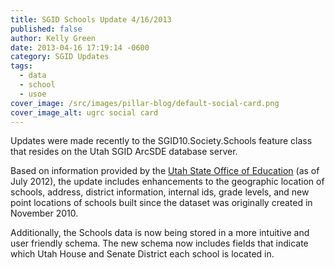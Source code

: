 ```yaml
---
title: SGID Schools Update 4/16/2013
published: false
author: Kelly Green
date: 2013-04-16 17:19:14 -0600
category: SGID Updates
tags:
  - data
  - school
  - usoe
cover_image: /src/images/pillar-blog/default-social-card.png
cover_image_alt: ugrc social card
---
```


Updates were made recently to the SGID10.Society.Schools feature class that resides on the Utah SGID ArcSDE database server.

Based on information provided by the [Utah State Office of Education](https://web.archive.org/web/20130410135626/https://www.schools.utah.gov/main/) (as of July 2012), the update includes enhancements to the geographic location of schools, address, district information, internal ids, grade levels, and new point locations of schools built since the dataset was originally created in November 2010.

Additionally, the Schools data is now being stored in a more intuitive and user friendly schema. The new schema now includes fields that indicate which Utah House and Senate District each school is located in.
